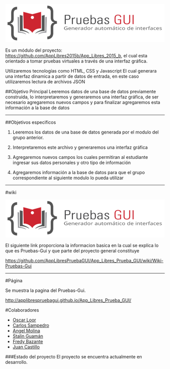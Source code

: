 ![](https://github.com/AppLibresPruebaGUI/App_Libres_Prueba_GUI/blob/master/img/logoHorizontal.png?raw=true)

Es un módulo del proyecto: https://github.com/AppLibres2015b/App_Libres_2015_b, el cual esta orientado a tomar pruebas virtuales a través de una interfaz gráfica.

Utilizaremos tecnologías como HTML, CSS y Javascript
El cual generara una interfaz dinamica a partir de datos de entrada, en este caso utilizaremos lectura de archivos JSON

##Objetivo Principal
Leeremos datos de una base de datos previamente construida, lo interpretaremos y generaremos una interfaz gráfica, de ser necesario agregaremos nuevos campos y para finalizar agregaremos esta información a la base de datos
***
##Objetivos especificos
 
1. Leeremos los datos de una base de datos generada por el modulo del grupo anterior.

2. Interpretaremos este archivo y generaremos una interfaz gráfica

3. Agregaremos nuevos campos los cuales permitiran al estudiante ingresar sus datos personales y otro tipo de información

4. Agregaremos información a la base de datos para que el grupo correspondiente al siguiente modulo lo pueda utilizar

***
#wiki

![](https://github.com/AppLibresPruebaGUI/App_Libres_Prueba_GUI/blob/master/logos/logoHorizontal.png)

El siguiente link proporciona la informacion basica en la cual se explica lo que es Pruebas-Gui y que parte del proyecto general constituye

https://github.com/AppLibresPruebaGUI/App_Libres_Prueba_GUI/wiki/Wiki-Pruebas-Gui

***
#Página 

Se muestra la pagina del Pruebas-Gui.

http://applibrespruebagui.github.io/App_Libres_Prueba_GUI/

#Colaboradores
* [Oscar Loor]( https://github.com/OscarLoor)
* [Carlos Sampedro](https://github.com/CarlosEd91)
* [Angel Molina]( https://github.com/f3ar161)
* [Stalin Guamán](https://github.com/StanGumn)
* [Fredy Bazante]( https://github.com/FreddyBazante)
* [Juan Castillo]( https://github.com/juanfcreyes)

###Estado del proyecto
El proyecto se encuentra actualmente en desarrollo.
